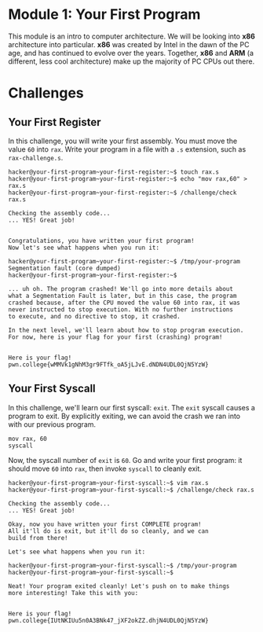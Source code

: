 # Module 1: Your First Program
This module is an intro to computer architecture. We will be looking into __x86__ architecture into particular. __x86__ was created by Intel in the dawn of the PC age, and has continued to evolve over the years.
Together, __x86__ and __ARM__ (a different, less cool architecture) make up the majority of PC CPUs out there.
# Challenges
## Your First Register
In this challenge, you will write your first assembly. 
You must move the value `60` into `rax`. Write your program in a file with a `.s` extension, such as `rax-challenge.s`.
```
hacker@your-first-program~your-first-register:~$ touch rax.s
hacker@your-first-program~your-first-register:~$ echo "mov rax,60" > rax.s
hacker@your-first-program~your-first-register:~$ /challenge/check rax.s

Checking the assembly code...
... YES! Great job!


Congratulations, you have written your first program!
Now let's see what happens when you run it:

hacker@your-first-program~your-first-register:~$ /tmp/your-program
Segmentation fault (core dumped)
hacker@your-first-program~your-first-register:~$ 

... uh oh. The program crashed! We'll go into more details about
what a Segmentation Fault is later, but in this case, the program
crashed because, after the CPU moved the value 60 into rax, it was
never instructed to stop execution. With no further instructions
to execute, and no directive to stop, it crashed.

In the next level, we'll learn about how to stop program execution.
For now, here is your flag for your first (crashing) program!


Here is your flag!
pwn.college{wMMVk1gNhM3gr9FTfk_oA5jLJvE.dNDN4UDL0QjN5YzW}
```
## Your First Syscall
In this challenge, we'll learn our first syscall: `exit`. 
The `exit` syscall causes a program to exit. By explicitly exiting, we can avoid the crash we ran into with our previous program.
```
mov rax, 60
syscall
```

Now, the syscall number of `exit` is `60`. Go and write your first program: it should move `60` into `rax`, then invoke `syscall` to cleanly exit.
```
hacker@your-first-program~your-first-syscall:~$ vim rax.s
hacker@your-first-program~your-first-syscall:~$ /challenge/check rax.s

Checking the assembly code...
... YES! Great job!

Okay, now you have written your first COMPLETE program!
All it'll do is exit, but it'll do so cleanly, and we can
build from there!

Let's see what happens when you run it:

hacker@your-first-program~your-first-syscall:~$ /tmp/your-program
hacker@your-first-program~your-first-syscall:~$ 

Neat! Your program exited cleanly! Let's push on to make things
more interesting! Take this with you:


Here is your flag!
pwn.college{IUtNKIUu5n0A3BNk47_jXF2okZZ.dhjN4UDL0QjN5YzW}
```
